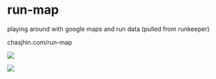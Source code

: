 # run-map

playing around with google maps and run data (pulled from
runkeeper)

chasjhin.com/run-map

![](https://cloud.githubusercontent.com/assets/3794787/7108134/f29c9dba-e141-11e4-903a-8439c6b13878.png)

![](https://cloud.githubusercontent.com/assets/3794787/7108135/f507d8a8-e141-11e4-8fea-6fba62210f59.png)
